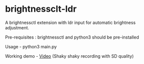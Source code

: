 # brightnessclt-ldr
A brightnessctl extension with ldr input for automatic brightness adjustment.

Pre-requisites : brightnessctl and python3 should be pre-installed

Usage - python3 main.py

Working demo - [Video](https://youtu.be/9fvX-2wXjCY) (Shaky shaky recording with SD quality)
